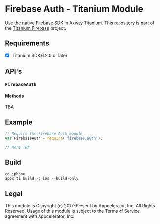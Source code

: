 # Firebase Auth - Titanium Module
Use the native Firebase SDK in Axway Titanium. This repository is part of the [Titanium Firebase](https://github.com/hansemannn/titanium-firebase) project.

## Requirements
- [x] Titanium SDK 6.2.0 or later

## API's

### `FirebaseAuth`

#### Methods
TBA
  
## Example
```js
// Require the Firebase Auth module
var FirebaseAuth = require('firebase.auth');

// More TBA
```

## Build
```js
cd iphone
appc ti build -p ios --build-only
```

## Legal

This module is Copyright (c) 2017-Present by Appcelerator, Inc. All Rights Reserved. 
Usage of this module is subject to the Terms of Service agreement with Appcelerator, Inc.  
